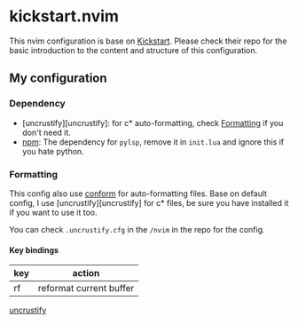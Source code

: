 # kickstart.nvim

This nvim configuration is base on [Kickstart](https://github.com/nvim-lua/kickstart.nvim). Please check their repo for the basic introduction to the content and structure of this configuration.

## My configuration

### Dependency

- [uncrustify][uncrustify]: for c* auto-formatting, check [Formatting](#formatting) if you don't need it.
- [npm](https://www.npmjs.com/): The dependency for `pylsp`, remove it in `init.lua` and ignore this if you hate python.

### Formatting

This config also use [conform](https://github.com/stevearc/conform.nvim) for auto-formatting files. Base on default config, I use [uncrustify][uncrustify] for c* files, be sure you have installed it if you want to use it too.

You can check `.uncrustify.cfg` in the `/nvim` in the repo for the config.

#### Key bindings

| key | action |
| --- | ------ |
| <Leader>rf | reformat current buffer |

[uncrustify](https://github.com/uncrustify/uncrustify)
